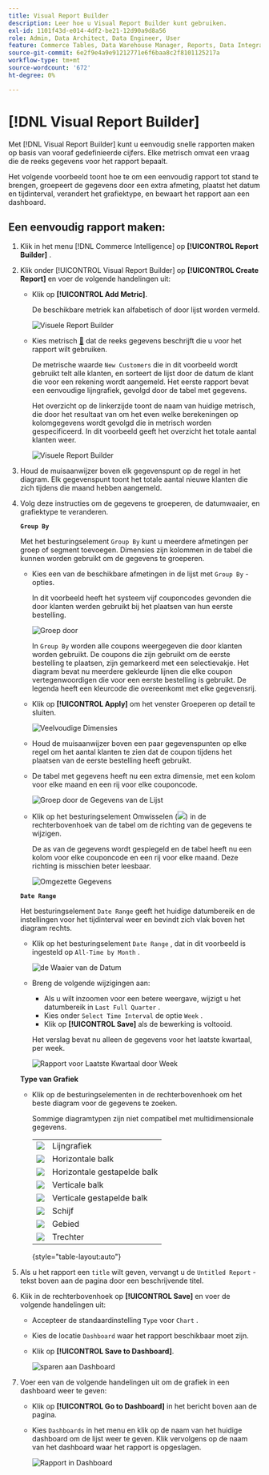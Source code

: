 ```yaml
---
title: Visual Report Builder
description: Leer hoe u Visual Report Builder kunt gebruiken.
exl-id: 1101f43d-e014-4df2-be21-12d90a9d8a56
role: Admin, Data Architect, Data Engineer, User
feature: Commerce Tables, Data Warehouse Manager, Reports, Data Integration
source-git-commit: 6e2f9e4a9e91212771e6f6baa8c2f8101125217a
workflow-type: tm+mt
source-wordcount: '672'
ht-degree: 0%

---
```


# [!DNL Visual Report Builder]

Met [!DNL Visual Report Builder] kunt u eenvoudig snelle rapporten maken op basis van vooraf gedefinieerde cijfers. Elke metrisch omvat een vraag die de reeks gegevens voor het rapport bepaalt.

Het volgende voorbeeld toont hoe te om een eenvoudig rapport tot stand te brengen, groepeert de gegevens door een extra afmeting, plaatst het datum en tijdinterval, verandert het grafiektype, en bewaart het rapport aan een dashboard.

## Een eenvoudig rapport maken:

1. Klik in het menu [!DNL Commerce Intelligence] op **[!UICONTROL Report Builder]** .

1. Klik onder [!UICONTROL Visual Report Builder] op **[!UICONTROL Create Report]** en voer de volgende handelingen uit:

   * Klik op **[!UICONTROL Add Metric]**.

     De beschikbare metriek kan alfabetisch of door lijst worden vermeld.

     ![ Visuele Report Builder ](../../assets/magento-bi-visual-report-builder-add-metric.png)

   * Kies metrisch [&#128279;](../../data-user/reports/ess-manage-data-metrics.md) dat de reeks gegevens beschrijft die u voor het rapport wilt gebruiken.

     De metrische waarde `New Customers` die in dit voorbeeld wordt gebruikt telt alle klanten, en sorteert de lijst door de datum de klant die voor een rekening wordt aangemeld. Het eerste rapport bevat een eenvoudige lijngrafiek, gevolgd door de tabel met gegevens.

     Het overzicht op de linkerzijde toont de naam van huidige metrisch, die door het resultaat van om het even welke berekeningen op kolomgegevens wordt gevolgd die in metrisch worden gespecificeerd. In dit voorbeeld geeft het overzicht het totale aantal klanten weer.

     ![ Visuele Report Builder ](../../assets/magento-bi-report-builder-untitled.png)

1. Houd de muisaanwijzer boven elk gegevenspunt op de regel in het diagram. Elk gegevenspunt toont het totale aantal nieuwe klanten die zich tijdens die maand hebben aangemeld.

1. Volg deze instructies om de gegevens te groeperen, de datumwaaier, en grafiektype te veranderen.

   **`Group By`**

   Met het besturingselement `Group By` kunt u meerdere afmetingen per groep of segment toevoegen. Dimensies zijn kolommen in de tabel die kunnen worden gebruikt om de gegevens te groeperen.

   * Kies een van de beschikbare afmetingen in de lijst met `Group By` -opties.

     In dit voorbeeld heeft het systeem vijf couponcodes gevonden die door klanten werden gebruikt bij het plaatsen van hun eerste bestelling.

     ![ Groep door ](../../assets/magento-bi-report-builder-group-by-dimensions.png)

     In `Group By` worden alle coupons weergegeven die door klanten worden gebruikt. De coupons die zijn gebruikt om de eerste bestelling te plaatsen, zijn gemarkeerd met een selectievakje. Het diagram bevat nu meerdere gekleurde lijnen die elke coupon vertegenwoordigen die voor een eerste bestelling is gebruikt. De legenda heeft een kleurcode die overeenkomt met elke gegevensrij.

   * Klik op **[!UICONTROL Apply]** om het venster Groeperen op detail te sluiten.

     ![ Veelvoudige Dimensies ](../../assets/magento-bi-report-builder-group-by-dimension-detail.png)

   * Houd de muisaanwijzer boven een paar gegevenspunten op elke regel om het aantal klanten te zien dat de coupon tijdens het plaatsen van de eerste bestelling heeft gebruikt.

   * De tabel met gegevens heeft nu een extra dimensie, met een kolom voor elke maand en een rij voor elke couponcode.

     ![ Groep door de Gegevens van de Lijst ](../../assets/magento-bi-report-builder-group-by-table-data.png)

   * Klik op het besturingselement Omwisselen (![](../../assets/magento-bi-btn-transpose.png)) in de rechterbovenhoek van de tabel om de richting van de gegevens te wijzigen.

     De as van de gegevens wordt gespiegeld en de tabel heeft nu een kolom voor elke couponcode en een rij voor elke maand. Deze richting is misschien beter leesbaar.

     ![ Omgezette Gegevens ](../../assets/magento-bi-report-builder-group-by-table-data-transposed.png)

   **`Date Range`**

   Het besturingselement `Date Range` geeft het huidige datumbereik en de instellingen voor het tijdinterval weer en bevindt zich vlak boven het diagram rechts.

   * Klik op het besturingselement `Date Range` , dat in dit voorbeeld is ingesteld op `All-Time by Month` .

     ![ de Waaier van de Datum ](../../assets/magento-bi-report-builder-date-range.png)

   * Breng de volgende wijzigingen aan:

      * Als u wilt inzoomen voor een betere weergave, wijzigt u het datumbereik in `Last Full Quarter` .
      * Kies onder `Select Time Interval` de optie `Week` .
      * Klik op **[!UICONTROL Save]** als de bewerking is voltooid.

     Het verslag bevat nu alleen de gegevens voor het laatste kwartaal, per week.

     ![ Rapport voor Laatste Kwartaal door Week ](../../assets/magento-bi-report-builder-date-range-quarter-by-week-chart.png)

   **Type van Grafiek**

   * Klik op de besturingselementen in de rechterbovenhoek om het beste diagram voor de gegevens te zoeken.

     Sommige diagramtypen zijn niet compatibel met multidimensionale gegevens.

     | | |
     |-----|-----|
     | ![](../../assets/magento-bi-btn-chart-line.png) | Lijngrafiek |
     | ![](../../assets/magento-bi-btn-chart-horz-bar.png) | Horizontale balk |
     | ![](../../assets/magento-bi-btn-chart-horz-stacked-bar.png) | Horizontale gestapelde balk |
     | ![](../../assets/magento-bi-btn-chart-vert-bar.png) | Verticale balk |
     | ![](../../assets/magento-bi-btn-chart-vert-stacked-bar.png) | Verticale gestapelde balk |
     | ![](../../assets/magento-bi-btn-chart-pie.png) | Schijf |
     | ![](../../assets/magento-bi-btn-chart-area.png) | Gebied |
     | ![](../../assets/magento-bi-btn-chart-funnel.png) | Trechter |

     {style="table-layout:auto"}

1. Als u het rapport een `title` wilt geven, vervangt u de `Untitled Report` -tekst boven aan de pagina door een beschrijvende titel.

1. Klik in de rechterbovenhoek op **[!UICONTROL Save]** en voer de volgende handelingen uit:

   * Accepteer de standaardinstelling `Type` voor `Chart` .

   * Kies de locatie `Dashboard` waar het rapport beschikbaar moet zijn.

   * Klik op **[!UICONTROL Save to Dashboard]**.

     ![ sparen aan Dashboard ](../../assets/magento-bi-report-builder-save-to-dashboard.png)

1. Voer een van de volgende handelingen uit om de grafiek in een dashboard weer te geven:

   * Klik op **[!UICONTROL Go to Dashboard]** in het bericht boven aan de pagina.

   * Kies `Dashboards` in het menu en klik op de naam van het huidige dashboard om de lijst weer te geven. Klik vervolgens op de naam van het dashboard waar het rapport is opgeslagen.

     ![ Rapport in Dashboard ](../../assets/magento-bi-report-builder-my-dashboard.png)
